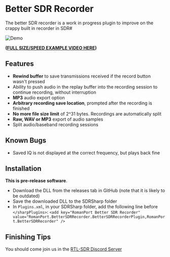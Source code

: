 # Better SDR Recorder
The better SDR recorder is a work in progress plugin to improve on the crappy built in recorder in SDR#

![Demo](example.gif)

**([FULL SIZE/SPEED EXAMPLE VIDEO HERE](https://youtu.be/ZSAUdbxg2H4))**

## Features
* **Rewind buffer** to save transmissions received if the record button wasn't pressed
* Ability to push audio in the replay buffer into the recording session to continue recording, without interruption
* **MP3** audio export option
* **Arbitrary recording save location**, prompted after the recording is finished
* **No more file size limit** of 2^31 bytes. Recordings are automatically split
* **Raw, WAV or MP3** export of audio samples
* Split audio/baseband recording sessions

## Known Bugs
* Saved IQ is not displayed at the correct frequency, but plays back fine

## Installation
**This is pre-release software**.

* Download the DLL from the releases tab in GitHub (note that it is likely to be outdated)
* Save the downloaded DLL to the SDRSharp folder
* In ``Plugins.xml``, in your SDRSharp folder, add the following line before ``</sharpPlugins>``:
```<add key="RomanPort Better SDR Recorder" value="RomanPort.BetterSDRRecorder.BetterSDRRecorderPlugin,RomanPort.BetterSDRRecorder" />```

## Finishing Tips
You should come join us in the [RTL-SDR Discord Server](https://discord.gg/JWTRfk3)